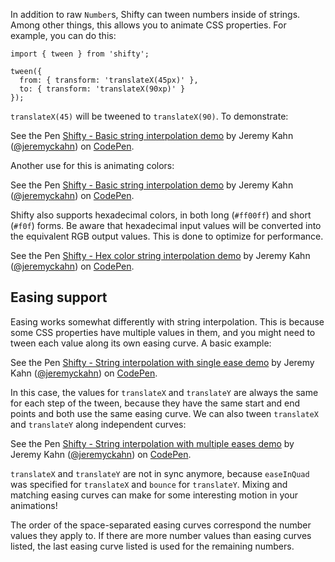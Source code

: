 In addition to raw `Number`s, Shifty can tween numbers inside of strings.
Among other things, this allows you to animate CSS properties.  For example,
you can do this:

    import { tween } from 'shifty';

    tween({
      from: { transform: 'translateX(45px)' },
      to: { transform: 'translateX(90xp)' }
    });

`translateX(45)` will be tweened to `translateX(90)`.  To demonstrate:

<p data-height="273" data-theme-id="0" data-slug-hash="PKgKqb" data-default-tab="js,result" data-user="jeremyckahn" data-embed-version="2" data-pen-title="Shifty - Basic string interpolation demo" class="codepen">See the Pen <a href="https://codepen.io/jeremyckahn/pen/PKgKqb/">Shifty - Basic string interpolation demo</a> by Jeremy Kahn (<a href="https://codepen.io/jeremyckahn">@jeremyckahn</a>) on <a href="https://codepen.io">CodePen</a>.</p>
<script async src="https://production-assets.codepen.io/assets/embed/ei.js"></script>

Another use for this is animating colors:

<p data-height="265" data-theme-id="0" data-slug-hash="wqZqWe" data-default-tab="js,result" data-user="jeremyckahn" data-embed-version="2" data-pen-title="Shifty - Basic string interpolation demo" class="codepen">See the Pen <a href="https://codepen.io/jeremyckahn/pen/wqZqWe/">Shifty - Basic string interpolation demo</a> by Jeremy Kahn (<a href="https://codepen.io/jeremyckahn">@jeremyckahn</a>) on <a href="https://codepen.io">CodePen</a>.</p>
<script async src="https://production-assets.codepen.io/assets/embed/ei.js"></script>

Shifty also supports hexadecimal colors, in both long (`#ff00ff`) and short
(`#f0f`) forms.  Be aware that hexadecimal input values will be converted into
the equivalent RGB output values.  This is done to optimize for performance.

<p data-height="265" data-theme-id="0" data-slug-hash="dzLzOo" data-default-tab="js,result" data-user="jeremyckahn" data-embed-version="2" data-pen-title="Shifty - Hex color string interpolation demo" class="codepen">See the Pen <a href="https://codepen.io/jeremyckahn/pen/dzLzOo/">Shifty - Hex color string interpolation demo</a> by Jeremy Kahn (<a href="https://codepen.io/jeremyckahn">@jeremyckahn</a>) on <a href="https://codepen.io">CodePen</a>.</p>
<script async src="https://production-assets.codepen.io/assets/embed/ei.js"></script>

## Easing support

Easing works somewhat differently with string interpolation.  This is because
some CSS properties have multiple values in them, and you might need to tween
each value along its own easing curve.  A basic example:

<p data-height="265" data-theme-id="0" data-slug-hash="OjGjpm" data-default-tab="js,result" data-user="jeremyckahn" data-embed-version="2" data-pen-title="Shifty - String interpolation with single ease demo" class="codepen">See the Pen <a href="https://codepen.io/jeremyckahn/pen/OjGjpm/">Shifty - String interpolation with single ease demo</a> by Jeremy Kahn (<a href="https://codepen.io/jeremyckahn">@jeremyckahn</a>) on <a href="https://codepen.io">CodePen</a>.</p>
<script async src="https://production-assets.codepen.io/assets/embed/ei.js"></script>

In this case, the values for `translateX` and `translateY` are always the same
for each step of the tween, because they have the same start and end points and
both use the same easing curve.  We can also tween `translateX` and
`translateY` along independent curves:

<p data-height="265" data-theme-id="0" data-slug-hash="xLeLdv" data-default-tab="js,result" data-user="jeremyckahn" data-embed-version="2" data-pen-title="Shifty - String interpolation with multiple eases demo" class="codepen">See the Pen <a href="https://codepen.io/jeremyckahn/pen/xLeLdv/">Shifty - String interpolation with multiple eases demo</a> by Jeremy Kahn (<a href="https://codepen.io/jeremyckahn">@jeremyckahn</a>) on <a href="https://codepen.io">CodePen</a>.</p>
<script async src="https://production-assets.codepen.io/assets/embed/ei.js"></script>

`translateX` and `translateY` are not in sync anymore, because `easeInQuad` was
specified for `translateX` and `bounce` for `translateY`.  Mixing and matching
easing curves can make for some interesting motion in your animations!

The order of the space-separated easing curves correspond the number values
they apply to.  If there are more number values than easing curves listed, the
last easing curve listed is used for the remaining numbers.
